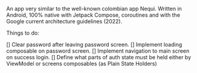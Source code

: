 An app very similar to the well-known colombian app Nequi. Written in Android, 100% native with Jetpack Compose, coroutines and with the Google current architecture guidelines (2022).  

Things to do:

[] Clear password after leaving password screen.
[] Implement loading composable on password screen.
[] Implement navigation to main screen on success login.
[] Define what parts of auth state must be held either by ViewModel or screens composables (as Plain State Holders)  